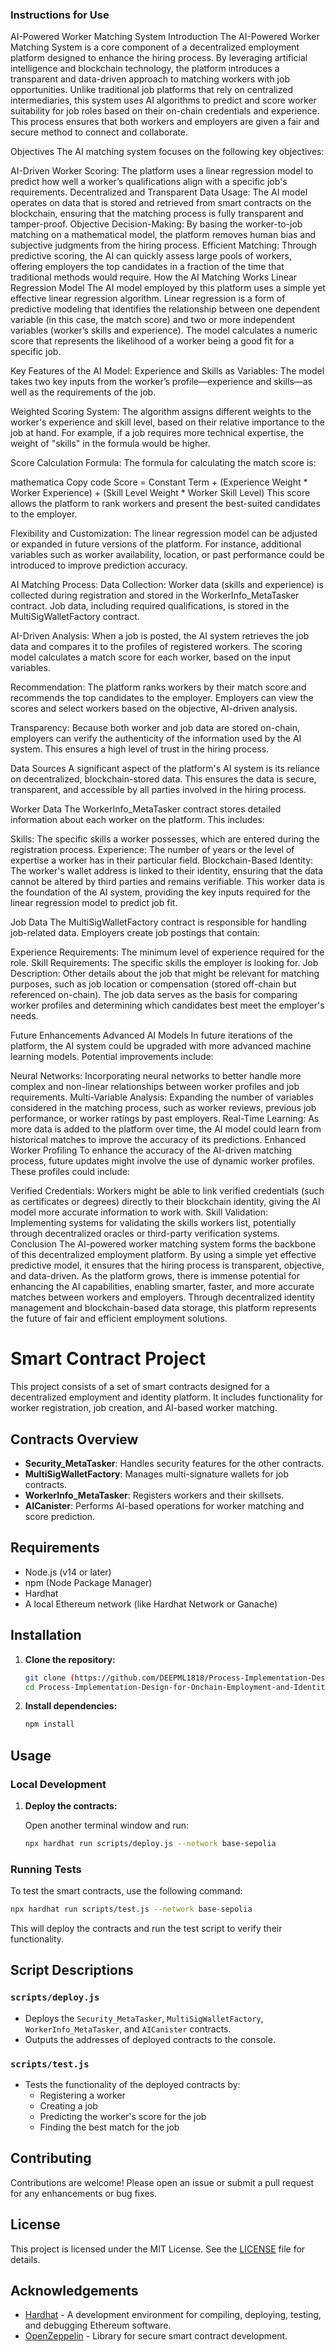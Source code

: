 ### Instructions for Use

AI-Powered Worker Matching System
Introduction
The AI-Powered Worker Matching System is a core component of a decentralized employment platform designed to enhance the hiring process. By leveraging artificial intelligence and blockchain technology, the platform introduces a transparent and data-driven approach to matching workers with job opportunities. Unlike traditional job platforms that rely on centralized intermediaries, this system uses AI algorithms to predict and score worker suitability for job roles based on their on-chain credentials and experience. This process ensures that both workers and employers are given a fair and secure method to connect and collaborate.

Objectives
The AI matching system focuses on the following key objectives:

AI-Driven Worker Scoring: The platform uses a linear regression model to predict how well a worker’s qualifications align with a specific job's requirements.
Decentralized and Transparent Data Usage: The AI model operates on data that is stored and retrieved from smart contracts on the blockchain, ensuring that the matching process is fully transparent and tamper-proof.
Objective Decision-Making: By basing the worker-to-job matching on a mathematical model, the platform removes human bias and subjective judgments from the hiring process.
Efficient Matching: Through predictive scoring, the AI can quickly assess large pools of workers, offering employers the top candidates in a fraction of the time that traditional methods would require.
How the AI Matching Works
Linear Regression Model
The AI model employed by this platform uses a simple yet effective linear regression algorithm. Linear regression is a form of predictive modeling that identifies the relationship between one dependent variable (in this case, the match score) and two or more independent variables (worker’s skills and experience). The model calculates a numeric score that represents the likelihood of a worker being a good fit for a specific job.

Key Features of the AI Model:
Experience and Skills as Variables: The model takes two key inputs from the worker’s profile—experience and skills—as well as the requirements of the job.

Weighted Scoring System: The algorithm assigns different weights to the worker's experience and skill level, based on their relative importance to the job at hand. For example, if a job requires more technical expertise, the weight of "skills" in the formula would be higher.

Score Calculation Formula: The formula for calculating the match score is:

mathematica
Copy code
Score = Constant Term + (Experience Weight * Worker Experience) + (Skill Level Weight * Worker Skill Level)
This score allows the platform to rank workers and present the best-suited candidates to the employer.

Flexibility and Customization: The linear regression model can be adjusted or expanded in future versions of the platform. For instance, additional variables such as worker availability, location, or past performance could be introduced to improve prediction accuracy.

AI Matching Process:
Data Collection: Worker data (skills and experience) is collected during registration and stored in the WorkerInfo_MetaTasker contract. Job data, including required qualifications, is stored in the MultiSigWalletFactory contract.

AI-Driven Analysis: When a job is posted, the AI system retrieves the job data and compares it to the profiles of registered workers. The scoring model calculates a match score for each worker, based on the input variables.

Recommendation: The platform ranks workers by their match score and recommends the top candidates to the employer. Employers can view the scores and select workers based on the objective, AI-driven analysis.

Transparency: Because both worker and job data are stored on-chain, employers can verify the authenticity of the information used by the AI system. This ensures a high level of trust in the hiring process.

Data Sources
A significant aspect of the platform's AI system is its reliance on decentralized, blockchain-stored data. This ensures the data is secure, transparent, and accessible by all parties involved in the hiring process.

Worker Data
The WorkerInfo_MetaTasker contract stores detailed information about each worker on the platform. This includes:

Skills: The specific skills a worker possesses, which are entered during the registration process.
Experience: The number of years or the level of expertise a worker has in their particular field.
Blockchain-Based Identity: The worker's wallet address is linked to their identity, ensuring that the data cannot be altered by third parties and remains verifiable.
This worker data is the foundation of the AI system, providing the key inputs required for the linear regression model to predict job fit.

Job Data
The MultiSigWalletFactory contract is responsible for handling job-related data. Employers create job postings that contain:

Experience Requirements: The minimum level of experience required for the role.
Skill Requirements: The specific skills the employer is looking for.
Job Description: Other details about the job that might be relevant for matching purposes, such as job location or compensation (stored off-chain but referenced on-chain).
The job data serves as the basis for comparing worker profiles and determining which candidates best meet the employer's needs.

Future Enhancements
Advanced AI Models
In future iterations of the platform, the AI system could be upgraded with more advanced machine learning models. Potential improvements include:

Neural Networks: Incorporating neural networks to better handle more complex and non-linear relationships between worker profiles and job requirements.
Multi-Variable Analysis: Expanding the number of variables considered in the matching process, such as worker reviews, previous job performance, or worker ratings by past employers.
Real-Time Learning: As more data is added to the platform over time, the AI model could learn from historical matches to improve the accuracy of its predictions.
Enhanced Worker Profiling
To enhance the accuracy of the AI-driven matching process, future updates might involve the use of dynamic worker profiles. These profiles could include:

Verified Credentials: Workers might be able to link verified credentials (such as certificates or degrees) directly to their blockchain identity, giving the AI model more accurate information to work with.
Skill Validation: Implementing systems for validating the skills workers list, potentially through decentralized oracles or third-party verification systems.
Conclusion
The AI-powered worker matching system forms the backbone of this decentralized employment platform. By using a simple yet effective predictive model, it ensures that the hiring process is transparent, objective, and data-driven. As the platform grows, there is immense potential for enhancing the AI capabilities, enabling smarter, faster, and more accurate matches between workers and employers. Through decentralized identity management and blockchain-based data storage, this platform represents the future of fair and efficient employment solutions.




# Smart Contract Project

This project consists of a set of smart contracts designed for a decentralized employment and identity platform. It includes functionality for worker registration, job creation, and AI-based worker matching.

## Contracts Overview

- **Security_MetaTasker**: Handles security features for the other contracts.
- **MultiSigWalletFactory**: Manages multi-signature wallets for job contracts.
- **WorkerInfo_MetaTasker**: Registers workers and their skillsets.
- **AICanister**: Performs AI-based operations for worker matching and score prediction.

## Requirements

- Node.js (v14 or later)
- npm (Node Package Manager)
- Hardhat
- A local Ethereum network (like Hardhat Network or Ganache)

## Installation

1. **Clone the repository:**

   ```bash
   git clone (https://github.com/DEEPML1818/Process-Implementation-Design-for-Onchain-Employment-and-Identity-Platform.git)
   cd Process-Implementation-Design-for-Onchain-Employment-and-Identity-Platform/Base-AI
   ```

2. **Install dependencies:**

   ```bash
   npm install
   ```

## Usage

### Local Development

1. **Deploy the contracts:**

   Open another terminal window and run:

   ```bash
   npx hardhat run scripts/deploy.js --network base-sepolia
   ```

### Running Tests

To test the smart contracts, use the following command:

```bash
npx hardhat run scripts/test.js --network base-sepolia
```

This will deploy the contracts and run the test script to verify their functionality.

## Script Descriptions

### `scripts/deploy.js`

- Deploys the `Security_MetaTasker`, `MultiSigWalletFactory`, `WorkerInfo_MetaTasker`, and `AICanister` contracts.
- Outputs the addresses of deployed contracts to the console.

### `scripts/test.js`

- Tests the functionality of the deployed contracts by:
  - Registering a worker
  - Creating a job
  - Predicting the worker's score for the job
  - Finding the best match for the job

## Contributing

Contributions are welcome! Please open an issue or submit a pull request for any enhancements or bug fixes.

## License

This project is licensed under the MIT License. See the [LICENSE](LICENSE) file for details.

## Acknowledgements

- [Hardhat](https://hardhat.org/) - A development environment for compiling, deploying, testing, and debugging Ethereum software.
- [OpenZeppelin](https://openzeppelin.com/) - Library for secure smart contract development.

